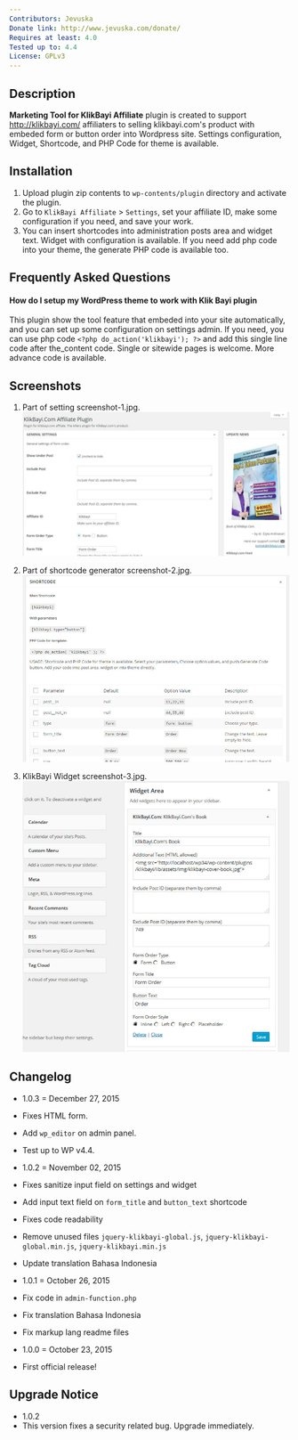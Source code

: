 ```yaml
---
Contributors: Jevuska
Donate link: http://www.jevuska.com/donate/
Requires at least: 4.0
Tested up to: 4.4
License: GPLv3
---
```


## Description
**Marketing Tool for KlikBayi Affiliate** plugin is created to support http://klikbayi.com/ affiliaters to selling klikbayi.com's product with embeded form or button order into Wordpress site. Settings configuration, Widget, Shortcode, and PHP Code for theme is available.

## Installation
1. Upload plugin zip contents to `wp-contents/plugin` directory and activate the plugin.
2. Go to `KlikBayi Affiliate` > `Settings`, set your affiliate ID, make some configuration if you need, and save your work.
3. You can insert shortcodes into administration posts area and widget text. Widget with configuration is available. If you need add php code into your theme, the generate PHP code is available too.

## Frequently Asked Questions
#### How do I setup my WordPress theme to work with Klik Bayi plugin

This plugin show the tool feature that embeded into your site automatically, and you can set up some configuration on settings admin. If you need, you can use php code `<?php do_action('klikbayi'); ?>` and add this single line code after the_content code. Single or sitewide pages is welcome. More advance code is available.

## Screenshots
1. Part of setting screenshot-1.jpg.
![screenshot 1](lib/assets/img/screenshot-1.jpg)

2. Part of shortcode generator screenshot-2.jpg.
![screenshot 2](lib/assets/img/screenshot-2.jpg)

3. KlikBayi Widget screenshot-3.jpg.
![screenshot 3](lib/assets/img/screenshot-3.jpg)

## Changelog
* 1.0.3 = December 27, 2015
 * Fixes HTML form.
 * Add `wp_editor` on admin panel.
 * Test up to WP v4.4.
 
* 1.0.2 = November 02, 2015
 * Fixes sanitize input field on settings and widget
 * Add input text field on `form_title` and `button_text` shortcode
 * Fixes code readability
 * Remove unused files `jquery-klikbayi-global.js`, `jquery-klikbayi-global.min.js`, `jquery-klikbayi.min.js`
 * Update translation Bahasa Indonesia
 
* 1.0.1 = October 26, 2015
 * Fix code in `admin-function.php`
 * Fix translation Bahasa Indonesia
 * Fix markup lang readme files
 
* 1.0.0 = October 23, 2015
 * First official release!

## Upgrade Notice
* 1.0.2
 * This version fixes a security related bug. Upgrade immediately.